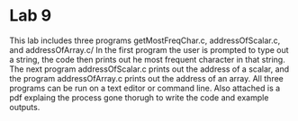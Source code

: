 # Lab 9

This lab includes three programs getMostFreqChar.c, addressOfScalar.c, and addressOfArray.c/ In the first program the user is prompted to type out a string, the code then prints out he most frequent character in that string. The next program addressOfScalar.c prints out the address of a scalar, and the program addressOfArray.c prints out the address of an array. All three programs can be run on a text editor or command line. Also attached is a pdf explaing the process gone thorugh to write the code and example outputs.
